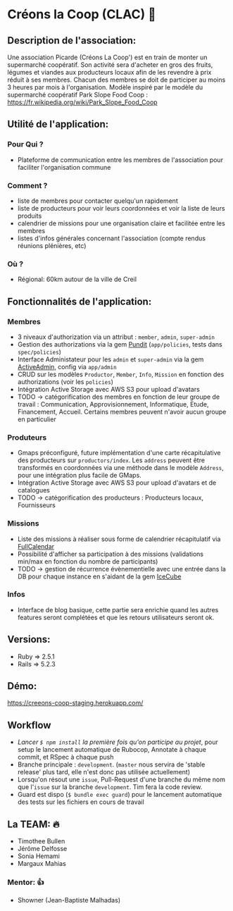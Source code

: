 # Créons la Coop (CLAC) :ear_of_rice:


## Description de l'association:

Une association Picarde (Créons La Coop') est en train de monter un supermarché coopératif. Son activité sera d'acheter en gros des fruits, légumes et viandes aux producteurs locaux afin de les revendre à prix réduit à ses membres. Chacun des membres se doit de participer au moins 3 heures par mois à l'organisation.
Modèle inspiré par le modèle du supermarché coopératif Park Slope Food Coop :
https://fr.wikipedia.org/wiki/Park_Slope_Food_Coop


## Utilité de l'application:

### Pour Qui ?

- Plateforme de communication entre les membres de l'association pour faciliter l'organisation commune

### Comment ?

- liste de membres pour contacter quelqu'un rapidement
- liste de producteurs pour voir leurs coordonnées et voir la liste de leurs produits
- calendrier de missions pour une organisation claire et facilitée entre les membres
- listes d'infos générales concernant l'association (compte rendus réunions plénières, etc)

### Où ?

- Régional: 60km autour de la ville de Creil

## Fonctionnalités de l'application:

### Membres

- 3 niveaux d'authorization via un attribut : `member`, `admin`, `super-admin`
- Gestion des authorizations via la gem [Pundit](https://github.com/varvet/pundit) (`app/policies`, tests dans `spec/policies`)
- Interface Administateur pour les `admin` et `super-admin` via la gem [ActiveAdmin](https://activeadmin.info/), config via `app/admin`
- CRUD sur les modèles `Productor`, `Member`, `Info`, `Mission` en fonction des authorizations (voir les `policies`)
- Intégration Active Storage avec AWS S3 pour upload d'avatars
- TODO -> catégorification des membres en fonction de leur groupe de travail : Communication, Approvisionnement, Informatique, Etude, Financement, Accueil. Certains membres peuvent n'avoir aucun groupe en particulier

### Produteurs

- Gmaps préconfiguré, future implémentation d'une carte récapitulative des producteurs sur `productors/index`. Les `address` peuvent être transformés en coordonnées via une méthode dans le modèle `Address`, pour une intégration plus facile de GMaps.
- Intégration Active Storage avec AWS S3 pour upload d'avatars et de catalogues
- TODO -> catégorification des producteurs : Producteurs locaux, Fournisseurs

### Missions

- Liste des missions à réaliser sous forme de calendrier récapitulatif via [FullCalendar](https://fullcalendar.io/)
- Possibilité d'afficher sa participation à des missions (validations min/max en fonction du nombre de participants)
- TODO -> gestion de récurrence évènementielle avec une entrée dans la DB pour chaque instance en s'aidant de la gem [IceCube](https://github.com/seejohnrun/ice_cube)

### Infos

- Interface de blog basique, cette partie sera enrichie quand les autres features seront complétées et que les retours utilisateurs seront ok.


## Versions:

- Ruby => 2.5.1
- Rails => 5.2.3


## Démo:

https://creeons-coop-staging.herokuapp.com/

## Workflow

- *Lancer `$ npm install` la première fois qu'on participe au projet*, pour setup le lancement automatique de Rubocop, Annotate à chaque commit, et RSpec à chaque push
- Branche principale : `development`. (`master` nous servira de 'stable release' plus tard, elle n'est donc pas utilisée actuellement)
- Lorsqu'on résout une `issue`, Pull-Request d'une branche du même nom que l'`issue` sur la branche `development`. Tim fera la code review.
- Guard est dispo (`$ bundle exec guard`) pour le lancement automatique des tests sur les fichiers en cours de travail


## La TEAM: :fire:

- Timothee Bullen
- Jérôme Delfosse
- Sonia Hemami
- Margaux Mahias

### Mentor: :+1:

- Showner (Jean-Baptiste Malhadas)
